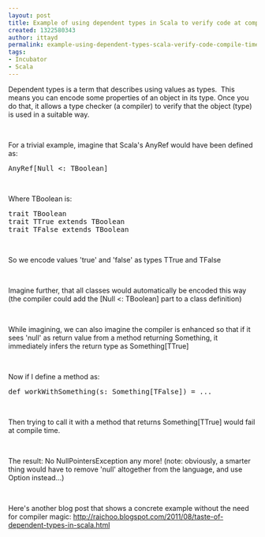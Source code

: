 ```yaml
---
layout: post
title: Example of using dependent types in Scala to verify code at compile time
created: 1322580343
author: ittayd
permalink: example-using-dependent-types-scala-verify-code-compile-time
tags:
- Incubator
- Scala
---
```

<p>Dependent types is a term that describes using values as types.&nbsp; This  means you can encode some properties of an object in its type. Once you  do that, it allows a type checker (a compiler)&nbsp;to verify that the  object (type) is used in a suitable way.</p>
<p>&nbsp;</p>
<p>For a trivial example, imagine that Scala's AnyRef would have been defined as:&nbsp;</p>
<pre title="code" class="brush: scala;">
AnyRef[Null &lt;: TBoolean]</pre>
<p>&nbsp;</p>
<p>Where TBoolean is:</p>
<pre title="code" class="brush: java;">
trait TBoolean
trait TTrue extends TBoolean
trait TFalse extends TBoolean</pre>
<p>&nbsp;</p>
<p>So we encode values 'true' and 'false' as types TTrue and TFalse</p>
<p>&nbsp;</p>
<p>Imagine further, that all classes would automatically be encoded this  way (the compiler could add the [Null &lt;:&nbsp;TBoolean] part to a class  definition)</p>
<p>&nbsp;</p>
<p>While imagining, we can also imagine the compiler is enhanced so that  if it sees 'null' as return value from a method returning Something, it  immediately infers the return type as Something[TTrue]</p>
<p>&nbsp;</p>
<p>Now if I&nbsp;define a method as:</p>
<pre title="code" class="brush: java;">
def workWithSomething(s: Something[TFalse]) = ...</pre>
<p>&nbsp;</p>
<p>Then trying to call it with a method that returns Something[TTrue] would fail at compile time.</p>
<p>&nbsp;</p>
<p>The result:&nbsp;No NullPointersException any more! (note:&nbsp;obviously, a  smarter thing would have to remove 'null' altogether from the language,  and use Option instead...)</p>
<p>&nbsp;</p>
<p>Here's another blog post that shows a concrete example without the need for compiler magic:&nbsp;<a href="http://raichoo.blogspot.com/2011/08/taste-of-dependent-types-in-scala.html">http://raichoo.blogspot.com/2011/08/taste-of-dependent-types-in-scala.html</a></p>

